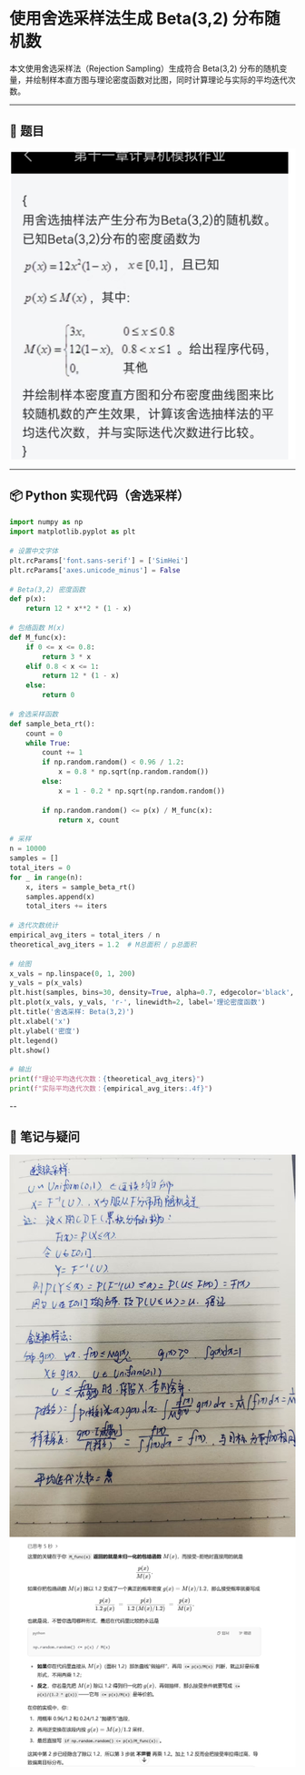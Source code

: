 # 使用舍选采样法生成 Beta(3,2) 分布随机数

本文使用舍选采样法（Rejection Sampling）生成符合 Beta(3,2) 分布的随机变量，并绘制样本直方图与理论密度函数对比图，同时计算理论与实际的平均迭代次数。

---

## 📌 题目

![题目](https://raw.githubusercontent.com/brf0328/suibi/main/images/timu.png)

---

## 📦 Python 实现代码（舍选采样）

```python
import numpy as np
import matplotlib.pyplot as plt

# 设置中文字体
plt.rcParams['font.sans-serif'] = ['SimHei']
plt.rcParams['axes.unicode_minus'] = False

# Beta(3,2) 密度函数
def p(x):
    return 12 * x**2 * (1 - x)

# 包络函数 M(x)
def M_func(x):
    if 0 <= x <= 0.8:
        return 3 * x
    elif 0.8 < x <= 1:
        return 12 * (1 - x)
    else:
        return 0

# 舍选采样函数
def sample_beta_rt():
    count = 0
    while True:
        count += 1
        if np.random.random() < 0.96 / 1.2:
            x = 0.8 * np.sqrt(np.random.random())
        else:
            x = 1 - 0.2 * np.sqrt(np.random.random())

        if np.random.random() <= p(x) / M_func(x):
            return x, count

# 采样
n = 10000
samples = []
total_iters = 0
for _ in range(n):
    x, iters = sample_beta_rt()
    samples.append(x)
    total_iters += iters

# 迭代次数统计
empirical_avg_iters = total_iters / n
theoretical_avg_iters = 1.2  # M总面积 / p总面积

# 绘图
x_vals = np.linspace(0, 1, 200)
y_vals = p(x_vals)
plt.hist(samples, bins=30, density=True, alpha=0.7, edgecolor='black', label='样本密度直方图')
plt.plot(x_vals, y_vals, 'r-', linewidth=2, label='理论密度函数')
plt.title('舍选采样: Beta(3,2)')
plt.xlabel('x')
plt.ylabel('密度')
plt.legend()
plt.show()

# 输出
print(f"理论平均迭代次数：{theoretical_avg_iters}")
print(f"实际平均迭代次数：{empirical_avg_iters:.4f}")
```

--

## 📖 笔记与疑问
![笔记](https://raw.githubusercontent.com/brf0328/suibi/main/images/biji.jpg)
![疑问](https://raw.githubusercontent.com/brf0328/suibi/main/images/yiwen.jpg)
